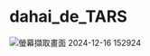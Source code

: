 # dahai_de_TARS  
![螢幕擷取畫面 2024-12-16 152924](https://github.com/user-attachments/assets/7f361671-cd2b-487d-98ad-992fd9804a3c)
